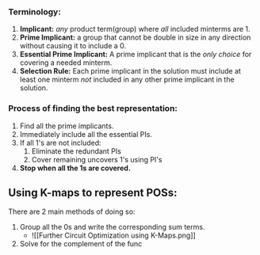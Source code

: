 ### Terminology:
1. **Implicant:** *any* product term(group) where *all* included minterms are 1.
2. **Prime Implicant:** a group that cannot be double in size in any direction without causing it to include a 0.
3. **Essential Prime Implicant:** A prime implicant that is the *only choice* for covering a needed minterm.
4. **Selection Rule:** Each prime implicant in the solution must include at least one minterm *not* included in any other prime implicant in the solution.

### Process of finding the best representation:
1. Find all the prime implicants.
2. Immediately include all the essential PIs.
3. If all 1's are not included:
	1. Eliminate the redundant PIs
	2. Cover remaining uncovers 1's using PI's
4. **Stop when all the 1s are covered.**

## Using K-maps to represent POSs:
There are 2 main methods of doing so:
1. Group all the 0s and write the corresponding sum terms.
	- ![[Further Circuit Optimization using K-Maps.png]]
2. Solve for the complement of the func